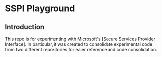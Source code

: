 # SSPI Playground

## Introduction 

This repo is for experimenting with Microsoft's [Secure Services Provider Interface]. In particular, it was created to consolidate experimental code from two different repositories for eaier reference and code consolidation.
